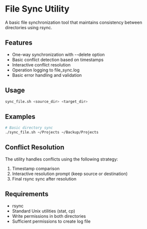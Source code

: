 # File Sync Utility

A basic file synchronization tool that maintains consistency between directories using rsync.

## Features

- One-way synchronization with --delete option
- Basic conflict detection based on timestamps
- Interactive conflict resolution
- Operation logging to file_sync.log
- Basic error handling and validation

## Usage

```bash
sync_file.sh <source_dir> <target_dir>
```

## Examples

```bash
# Basic directory sync
./sync_file.sh ~/Projects ~/Backup/Projects
```

## Conflict Resolution

The utility handles conflicts using the following strategy:
1. Timestamp comparison
2. Interactive resolution prompt (keep source or destination)
3. Final rsync sync after resolution

## Requirements

- rsync
- Standard Unix utilities (stat, cp)
- Write permissions in both directories
- Sufficient permissions to create log file